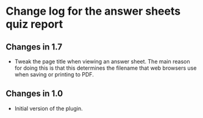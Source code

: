 # Change log for the answer sheets quiz report


## Changes in 1.7

* Tweak the page title when viewing an answer sheet. The main reason for doing this is
  that this determines the filename that web browsers use when saving or printing to PDF.


## Changes in 1.0

* Initial version of the plugin.
